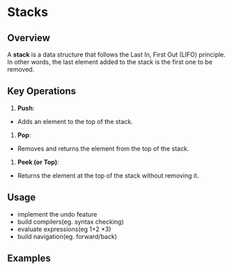 # Stacks

## Overview

A **stack** is a data structure that follows the Last In, First Out (LIFO) principle. In other words, the last element added to the stack is the first one to be removed.

## Key Operations

1. **Push**:

- Adds an element to the top of the stack.

1. **Pop**:

- Removes and returns the element from the top of the stack.

1. **Peek (or Top)**:

- Returns the element at the top of the stack without removing it.

## Usage

- implement the undo feature
- build compilers(eg. syntax checking)
- evaluate expressions(eg 1+2 \*3)
- build navigation(eg. forward/back)

## Examples
